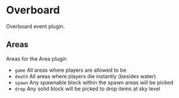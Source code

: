 # Overboard

Overboard event plugin.

## Areas

Areas for the Area plugin

- `game` All areas where players are allowed to be
- `death` All areas where players die instantly (besides water)
- `spawn` Any spawnable block within the spawn areas will be picked
- `drop` Any solid block will be picked to drop items at sky level
